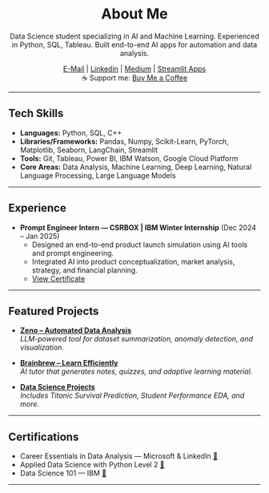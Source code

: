 ### 


<h1 align="center">About Me</h1>

<p align="center"> 
  Data Science student specializing in AI and Machine Learning.  
  Experienced in Python, SQL, Tableau.  
  Built end-to-end AI apps for automation and data analysis.  
</p>

<div align="center">
<a href="mailto:srvmrtr@gmail.com">E-Mail</a>  |  <a href="https://linkedin.com/in/sarvamm">Linkedin</a>  |  <a href="https://medium.com/@sarvamm">Medium</a> | 
  <a href="https://share.streamlit.io/user/sarvamm">Streamlit Apps</a>
</div>

<div align="center">
  ☕ Support me: <a href="https://buymeacoffee.com/sarvamm">Buy Me a Coffee</a>
</div>

---

## Tech Skills

- **Languages:** Python, SQL, C++  
- **Libraries/Frameworks:** Pandas, Numpy, Scikit-Learn, PyTorch, Matplotlib, Seaborn, LangChain, Streamlit  
- **Tools:** Git, Tableau, Power BI, IBM Watson, Google Cloud Platform  
- **Core Areas:** Data Analysis, Machine Learning, Deep Learning, Natural Language Processing, Large Language Models  

---

## Experience

- **Prompt Engineer Intern — CSRBOX | IBM Winter Internship** (Dec 2024 – Jan 2025)  
  - Designed an end-to-end product launch simulation using AI tools and prompt engineering.  
  - Integrated AI into product conceptualization, market analysis, strategy, and financial planning.  
  - [View Certificate](https://drive.google.com/file/d/1FYiq3YnfKcl7ZUxn8V6DOAEIjQ48sArU/view?usp=sharing)  

---

## Featured Projects  

- **[Zeno – Automated Data Analysis](https://github.com/sarvamm/Zeno)**  
  *LLM-powered tool for dataset summarization, anomaly detection, and visualization.*  

- **[Brainbrew – Learn Efficiently](https://github.com/sarvamm/brainbrew)**  
  *AI tutor that generates notes, quizzes, and adaptive learning material.*  

- **[Data Science Projects](https://github.com/sarvamm/ds-ml-projects)**  
  *Includes Titanic Survival Prediction, Student Performance EDA, and more.*  

---

##  Certifications  

- Career Essentials in Data Analysis — Microsoft & LinkedIn [🔗](https://drive.google.com/file/d/16LfTNAb-glTVZU5WY7_v3_o05grDZvTF/view?usp=sharing)  
- Applied Data Science with Python Level 2 [🔗](https://www.credly.com/badges/cfa0a380-0ad6-4039-8e35-e07fa1c8733e)  
- Data Science 101 — IBM [🔗](https://cognitiveclass.ai/courses/data-science-101)  

---
